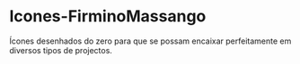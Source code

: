 # Icones-FirminoMassango
 Ícones desenhados do zero para que se possam encaixar perfeitamente em diversos tipos de projectos.
